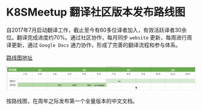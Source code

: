 # K8SMeetup 翻译社区版本发布路线图

自2017年7月启动翻译工作，截止至今有60多位译者加入，有效活跃译者30余位。翻译完成进度约70%。通过社区协作，每月同步 `website` 更新，每周进行周译更新，通过 `Google Docs` 通力协作，形成了完善的翻译流程和参与体系。



[路线图地址](https://docs.google.com/spreadsheets/d/1fQk1mA0WvWVKXbKqQludlEpodzQ97Rsp78IkEU3swZ4/edit#gid=0)

![](./images/roadmap.png)

按路线图，在周年之际发布第一个全量版本的中文文档。